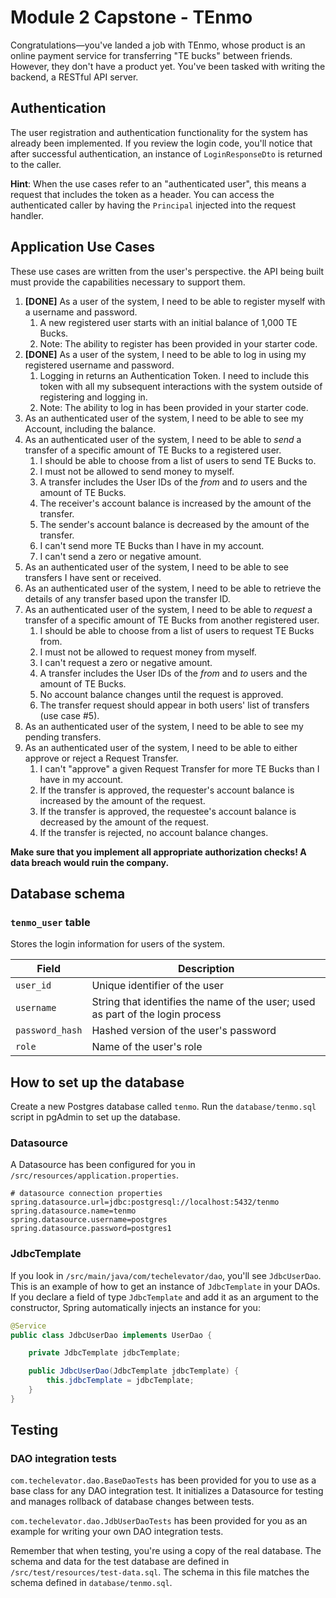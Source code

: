 # Module 2 Capstone - TEnmo

Congratulations—you've landed a job with TEnmo, whose product is an online payment service for transferring "TE bucks" between friends. However, they don't have a product yet. You've been tasked with writing the backend, a RESTful API server.

## Authentication
The user registration and authentication functionality for the system has already been implemented. If you review the login code, you'll notice that after successful authentication, an instance of `LoginResponseDto` is returned to the caller.

**Hint**: When the use cases refer to an "authenticated user", this means a request that includes the token as a header. You can access the authenticated caller by having the `Principal` injected into the request handler.

## Application Use Cases
These use cases are written from the user's perspective. the API being built must provide the capabilities
necessary to support them.

1. **[DONE]** As a user of the system, I need to be able to register myself with a username and password.
   1. A new registered user starts with an initial balance of 1,000 TE Bucks.
   2. Note: The ability to register has been provided in your starter code.
2. **[DONE]** As a user of the system, I need to be able to log in using my registered username and password.
   1. Logging in returns an Authentication Token. I need to include this token with all my subsequent interactions with the system outside of registering and logging in.
   2. Note: The ability to log in has been provided in your starter code.
3. As an authenticated user of the system, I need to be able to see my Account, including the balance.
4. As an authenticated user of the system, I need to be able to *send* a transfer of a specific amount of TE Bucks to a registered user.
   1. I should be able to choose from a list of users to send TE Bucks to.
   2. I must not be allowed to send money to myself.
   3. A transfer includes the User IDs of the _from_ and _to_ users and the amount of TE Bucks.
   4. The receiver's account balance is increased by the amount of the transfer.
   5. The sender's account balance is decreased by the amount of the transfer.
   6. I can't send more TE Bucks than I have in my account.
   7. I can't send a zero or negative amount.
5. As an authenticated user of the system, I need to be able to see transfers I have sent or received.
6. As an authenticated user of the system, I need to be able to retrieve the details of any transfer based upon the transfer ID.
7. As an authenticated user of the system, I need to be able to *request* a transfer of a specific amount of TE Bucks from another registered user.
   1. I should be able to choose from a list of users to request TE Bucks from.
   2. I must not be allowed to request money from myself.
   3. I can't request a zero or negative amount.
   4. A transfer includes the User IDs of the _from_ and _to_ users and the amount of TE Bucks.
   5. No account balance changes until the request is approved.
   6. The transfer request should appear in both users' list of transfers (use case #5).
8. As an authenticated user of the system, I need to be able to see my pending transfers.
9. As an authenticated user of the system, I need to be able to either approve or reject a Request Transfer.
   1. I can't "approve" a given Request Transfer for more TE Bucks than I have in my account.
   2. If the transfer is approved, the requester's account balance is increased by the amount of the request.
   3. If the transfer is approved, the requestee's account balance is decreased by the amount of the request.
   4. If the transfer is rejected, no account balance changes.

**Make sure that you implement all appropriate authorization checks! A data breach would ruin the company.**

## Database schema

### `tenmo_user` table

Stores the login information for users of the system.

| Field           | Description                                                                    |
|-----------------|--------------------------------------------------------------------------------|
| `user_id`       | Unique identifier of the user                                                  |
| `username`      | String that identifies the name of the user; used as part of the login process |
| `password_hash` | Hashed version of the user's password                                          |
| `role`          | Name of the user's role                                                        |

## How to set up the database

Create a new Postgres database called `tenmo`. Run the `database/tenmo.sql` script in pgAdmin to set up the database.

### Datasource

A Datasource has been configured for you in `/src/resources/application.properties`. 

```
# datasource connection properties
spring.datasource.url=jdbc:postgresql://localhost:5432/tenmo
spring.datasource.name=tenmo
spring.datasource.username=postgres
spring.datasource.password=postgres1
```

### JdbcTemplate

If you look in `/src/main/java/com/techelevator/dao`, you'll see `JdbcUserDao`. This is an example of how to get an instance of `JdbcTemplate` in your DAOs. If you declare a field of type `JdbcTemplate` and add it as an argument to the constructor, Spring automatically injects an instance for you:

```java
@Service
public class JdbcUserDao implements UserDao {

    private JdbcTemplate jdbcTemplate;

    public JdbcUserDao(JdbcTemplate jdbcTemplate) {
        this.jdbcTemplate = jdbcTemplate;
    }
}
```

## Testing


### DAO integration tests

`com.techelevator.dao.BaseDaoTests` has been provided for you to use as a base class for any DAO integration test. It initializes a Datasource for testing and manages rollback of database changes between tests.

`com.techelevator.dao.JdbUserDaoTests` has been provided for you as an example for writing your own DAO integration tests.

Remember that when testing, you're using a copy of the real database. The schema and data for the test database are defined in `/src/test/resources/test-data.sql`. The schema in this file matches the schema defined in `database/tenmo.sql`.

